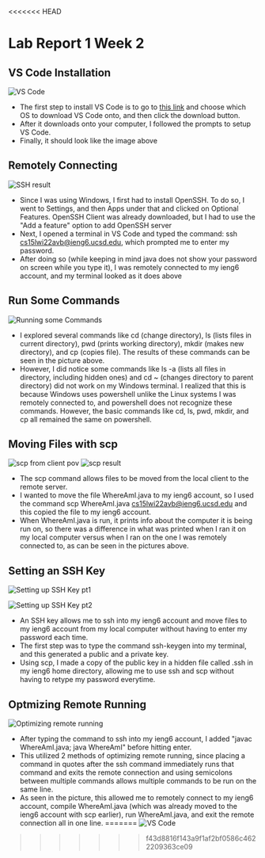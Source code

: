 <<<<<<< HEAD
# Lab Report 1 Week 2

## VS Code Installation

![VS Code](image7.png)

* The first step to install VS Code is to go to [this link](https://code.visualstudio.com/) and choose which OS to download VS Code onto, and then click the download button.
* After it downloads onto your computer, I followed the prompts to setup VS Code.
* Finally, it should look like the image above

## Remotely Connecting

![SSH result](image5.png)

* Since I was using Windows, I first had to install OpenSSH. To do so, I went to Settings, and then Apps under that and clicked on Optional Features. OpenSSH Client was already downloaded, but I had to use the "Add a feature" option to add OpenSSH server
* Next, I opened a terminal in VS Code and typed the command: ssh cs15lwi22avb@ieng6.ucsd.edu, which prompted me to enter my password. 
* After doing so (while keeping in mind java does not show your password on screen while you type it), I was remotely connected to my ieng6 account, and my terminal looked as it does above

## Run Some Commands

![Running some Commands](image2.png)

* I explored several commands like cd (change directory), ls (lists files in current directory), pwd (prints working directory), mkdir (makes new directory), and cp (copies file). The results of these commands can be seen in the picture above.
* However, I did notice some commands like ls -a (lists all files in directory, including hidden ones) and cd ~ (changes directory to parent directory) did not work on my Windows terminal. I realized that this is because Windows uses powershell unlike the Linux systems I was remotely connected to, and powershell does not recognize these commands. However, the basic commands like cd, ls, pwd, mkdir, and cp all remained the same on powershell.

## Moving Files with scp

![scp from client pov](image3.png)
![scp result](image8.png)

* The scp command allows files to be moved from the local client to the remote server. 
* I wanted to move the file WhereAmI.java to my ieng6 account, so I used the command scp WhereAmI.java cs15lwi22avb@ieng6.ucsd.edu and this copied the file to my ieng6 account.
* When WhereAmI.java is run, it prints info about the computer it is being run on, so there was a difference in what was printed when I ran it on my local computer versus when I ran on the one I was remotely connected to, as can be seen in the pictures above.

## Setting an SSH Key

![Setting up SSH Key pt1](image4.png)

![Setting up SSH Key pt2](image1.png)

* An SSH key allows me to ssh into my ieng6 account and move files to my ieng6 account from my local computer without having to enter my password each time.
* The first step was to type the command ssh-keygen into my terminal, and this generated a public and a private key. 
* Using scp, I made a copy of the public key in a hidden file called .ssh in my ieng6 home directory, allowing me to use ssh and scp without having to retype my password everytime.

## Optmizing Remote Running

![Optimizing remote running](image6.png)

* After typing the command to ssh into my ieng6 account, I added "javac WhereAmI.java; java WhereAmI" before hitting enter.
* This utilized 2 methods of optimizing remote running, since placing a command in quotes after the ssh command immediately runs that command and exits the remote connection and using semicolons between multiple commands allows multiple commands to be run on the same line.
* As seen in the picture, this allowed me to remotely connect to my ieng6 account, compile WhereAmI.java (which was already moved to the ieng6 account with scp earlier), run WhereAmI.java, and exit the remote connection all in one line.
=======
![VS Code](image1.png)
>>>>>>> f43d8816f143a9f1af2bf0586c4622209363ce09
